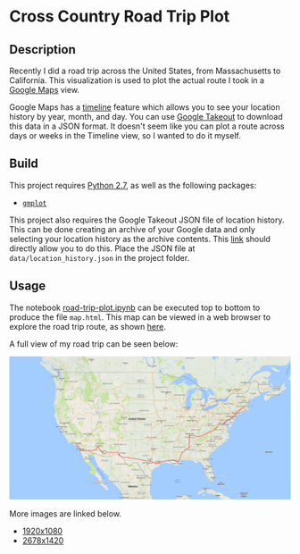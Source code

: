 Cross Country Road Trip Plot
==========================

## Description
Recently I did a road trip across the United States, from Massachusetts to California. This visualization is used to plot the actual route I took in a [Google Maps](https://www.google.com/maps) view.

Google Maps has a [timeline](https://www.google.com/maps/timeline) feature which allows you to see your location history by year, month, and day. You can use [Google Takeout](https://takeout.google.com/settings/takeout) to download this data in a JSON format. It doesn't seem like you can plot a route across days or weeks in the Timeline view, so I wanted to do it myself.

## Build
This project requires [Python 2.7](https://www.python.org/download/releases/2.7/), as well as the following packages:

* [`gmplot`](https://github.com/vgm64/gmplot)

This project also requires the Google Takeout JSON file of location history. This can be done creating an archive of your Google data and only selecting your location history as the archive contents. This [link](https://takeout.google.com/settings/takeout/custom/location_history?hl=en&gl=US&expflags) should directly allow you to do this. Place the JSON file at `data/location_history.json` in the project folder.

## Usage
The notebook [road-trip-plot.ipynb](road-trip-plot.ipynb) can be executed top to bottom to produce the file `map.html`. This map can be viewed in a web browser to explore the road trip route, as shown [here](map.html).

A full view of my road trip can be seen below:

![1920x1080](img/road-trip-1920x1080.png)

More images are linked below.

* [1920x1080](img/road-trip-1920x1080.png)
* [2678x1420](img/road-trip-2678x1420.png)